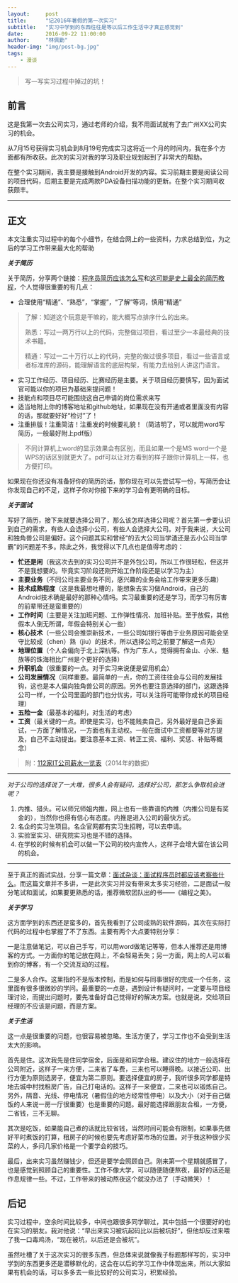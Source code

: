 ```yaml
---
layout:     post
title:      "记2016年暑假的第一次实习"
subtitle:   "实习中学到的东西往往是等以后工作生活中才真正感觉到"
date:       2016-09-22 11:00:00
author:     "林佩勤"
header-img: "img/post-bg.jpg"
tags:
    - 漫谈
---
```


> 写一写实习过程中掉过的坑！


## 前言

这是我第一次去公司实习，通过老师的介绍，我不用面试就有了去广州XX公司实习的机会。

从7月15号获得实习机会到8月19号完成实习这将近一个月的时间内，我在多个方面都有所收获。此次的实习对我的学习及职业规划起到了非常大的帮助。

在整个实习期间，我主要是接触到Android开发的内容。实习前期主要是阅读公司的项目代码，后期主要是完成两款PDA设备扫描功能的更新。在整个实习期间收获颇丰。

---

## 正文

本文注重实习过程中的每个小细节，在结合网上的一些资料，力求总结到位，为之后的学习工作带来最大化的帮助

***关于简历***

关于简历，分享两个链接：[程序员简历应该怎么写](https://www.zhihu.com/question/25002833)和[这可能是史上最全的简历教程](http://blog.sina.com.cn/s/blog_7d75a1df0102xfa7.html?tj=1)，个人觉得很重要的有几点：


- 合理使用“精通”、“熟悉”，“掌握”，“了解”等词，慎用“精通”


> 了解：知道这个玩意是干嘛的，能大概写点排序什么的出来。
>
> 熟悉：写过一两万行以上的代码，完整做过项目，看过至少一本最经典的技术书籍。
>
> 精通：写过一二十万行以上的代码，完整的做过很多项目，看过一些语言或者标准库的源码，能理解语言的底层构架，有能力去给别人讲这门语言。

- 实习工作经历、项目经历、比赛经历是主要。关于项目经历要慎写，因为面试官可能以你的项目为基础来提问题！
- 技能点和项目尽可能围绕这自己申请的岗位需求来写
- 适当地附上你的博客地址和github地址，如果现在没有开通或者里面没有内容的话，那就要好好“检讨”了！
- 注重排版！注重简洁！注重发的时候要礼貌！（简洁明了，可以就用word写简历，一般最好附上pdf版）

> 不同计算机上word的显示效果会有区别，而且如果一个是MS word一个是WPS的话区别就更大了。pdf可以让对方看到的样子跟你计算机上一样，也方便打印。

如果现在你还没有准备好你的简历的话，那你现在可以先尝试写一份，写简历会让你发现自己的不足，这样子你对你接下来的学习会有更明确的目标。

***关于面试***

写好了简历，接下来就要选择公司了，那么该怎样选择公司呢？首先第一步要认识到自己的需求，有些人会选择小公司，有些人会选择大公司。对于我来说，大公司和独角兽公司是偏好。这个问题其实和曾经“的去大公司当学渣还是去小公司当学霸”的问题差不多。除此之外，我觉得以下几点也是值得考虑的：

- **忙还是闲**（我这次去到的实习公司并不是外包公司，所以工作很轻松，但这并不是我想要的。毕竟实习阶段还刚开始工作阶段还是以学习为主）
- **主要业务**（不同公司主要业务不同，感兴趣的业务会给工作带来更多乐趣）
- **技术成熟程度**（这是我最想吐槽的，能想象去实习做Android，自己的Android技术确是最好的那种心情吗。实习最重要的还是学习，而学习有厉害的前辈带还是蛮重要的）
- **工作时间**（主要是关注加班问题、工作弹性情况、加班补贴。至于放假，其他假本人倒无所谓，年假会特别关心一些）
- **核心技术**（一些公司会推崇新技术，一些公司如银行等由于业务原因可能会坚守比较成（chen）熟（jiu）的技术，所以选择公司之前要了解这一点先）
- **地理位置**（个人会偏向于北上深杭等。作为广东人，觉得拥有金山、小米、魅族等的珠海相比广州是个更好的选择）
- **升职机会**（很重要的一点。对于实习来说便是留用机会）
- **公司发展情况**（同样重要。最简单的一点，你的工资往往会与公司的发展挂钩，这也是本人偏向独角兽公司的原因。另外也要注意选择的部门，这跟选择公司一样，一个公司里面的部门也分优劣，可以关注将可能带你成长的项目经理）
- **五险一金**（最基本的福利，对生活的考虑）
- **工资**（最关键的一点。即使是实习，也不能贱卖自己，另外最好是自己多面试，一方面了解情况，一方面也有主动权。一般在面试中工资都要等对方提及，自己不主动提出。要注意基本工资、转正工资、福利、奖惩、补贴等概念）

> 附：[112家IT公司薪水一览表](112家IT公司薪水一览表)（2014年的数据）

----------

*对于公司的选择说了一大堆，很多人会有疑问，选择好公司，那怎么争取机会进呢？*

1. 内推、猎头。可以师兄师姐内推，网上也有一些靠谱的内推（内推公司是有奖金的），当然你也得有信心有态度。内推是进入公司的最快方式。
2. 名企的实习生项目。名企官网都有实习生招聘，可以去申请。
3. 实验室实习、研究院实习也是不错的选择。
4. 在学校的时候有机会可以做一下公司的校内宣传人，这样子会增大留在该公司的机会。

----------

至于真正的面试实战，分享一篇文章：[面试杂谈：面试程序员时都应该考察些什么](http://www.jianshu.com/p/dc843884d98e)。而这篇文章并不多讲，一是此次实习并没有带来太多实习经验，二是面试一般分笔试和面试，如果要更熟悉的话，推荐微软团队出的书——《编程之美》。

***关于学习***

这方面学到的东西还是蛮多的，首先我看到了公司成熟的软件源码，其次在实际打代码的过程中也掌握了不了东西。主要有两个大点要特别分享：

一是注意做笔记，可以自己手写，可以用word做笔记等等，但本人推荐还是用博客的方式。一方面你的笔记放在网上，不会轻易丢失；另一方面，网上的人可以看到你的博客，有一个交流互动的过程。

二是多人合作。这里指的不是版本控制，而是如何与同事很好的完成一个任务，这里面有很多很微妙的学问。最重要的一点是，遇到设计有疑问时，一定要与项目经理讨论，而提出问题时，要先准备好自己觉得好的解决方案。也就是说，交给项目经理的不应该是问题，而是方案。

***关于生活***

这一点是很重要的问题，也很容易被忽略。生活方便了，学习工作也不会受到生活太大的影响。

首先是住。这次我先是住同学宿舍，后面是和同学合租。建议住的地方一般选择在公司附近，这样子一来方便，二来省了车费，三来也可以睡得晚。以接近公司、出行方便为原则选房子，便宜为第二原则。要选择便宜的房子，我听很多同学都是特地去城中村找租房广告，自己打电话的。这样子一来便宜，二来也可以锻炼自己。另外，隔音、光线、停电情况（暑假住的地方经常性停电）以及大小（对于自己做饭的人来说一房一厅很重要）也是重要的问题。最好能选择跟朋友合租，一方便，二省钱，三不无聊。

其次是吃饭，如果能自己煮的话就比较省钱，当然时间可能会有限制，如果事先做好平时煮饭的打算，租房子的时候也要先考虑好菜市场的位置。对于我这种很少买菜的人，多问几家价格是一个要学会的技巧。

最后，出来实习虽然赚钱少，但还是要学会照顾自己。刚来第一个星期就感冒了，也是感觉到照顾自己的重要性。工作不像大学，可以随便随便熬夜，最好的话还是作息规律一些。不过，工作带来的被动熬夜这个就没办法了（手动微笑）！

## 后记

实习过程中，空余时间比较多，中间也跟很多同学聊过，其中包括一个很要好的也在实习的朋友。我对他说：“早出来实习被坑起码比以后被坑好”，但他却反过来喂了我一口毒鸡汤，“现在被坑，以后还是会被坑”。

虽然吐槽了关于这次实习的很多东西，但总体来说就像我子标题那样写的，实习中学到的东西更多还是潜移默化的，这会在以后的学习工作中体现出来，所以大家如果有机会的话，可以多多去一些比较好的公司实习，积累经验。
